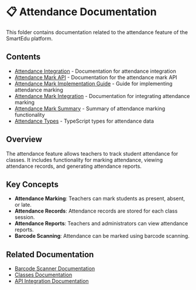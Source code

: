 # 📋 Attendance Documentation

This folder contains documentation related to the attendance feature of the SmartEdu platform.

## Contents

- [Attendance Integration](./attendance-integration.md) - Documentation for attendance integration
- [Attendance Mark API](./attendance-mark-api.md) - Documentation for the attendance mark API
- [Attendance Mark Implementation Guide](./attendance-mark-implementation-guide.md) - Guide for implementing attendance marking
- [Attendance Mark Integration](./attendance-mark-integration.md) - Documentation for integrating attendance marking
- [Attendance Mark Summary](./attendance-mark-summary.md) - Summary of attendance marking functionality
- [Attendance Types](./attendance-types.ts) - TypeScript types for attendance data

## Overview

The attendance feature allows teachers to track student attendance for classes. It includes functionality for marking attendance, viewing attendance records, and generating attendance reports.

## Key Concepts

- **Attendance Marking**: Teachers can mark students as present, absent, or late.
- **Attendance Records**: Attendance records are stored for each class session.
- **Attendance Reports**: Teachers and administrators can view attendance reports.
- **Barcode Scanning**: Attendance can be marked using barcode scanning.

## Related Documentation

- [Barcode Scanner Documentation](../barcode/README.md)
- [Classes Documentation](../classes/README.md)
- [API Integration Documentation](../../api-integration/README.md)
